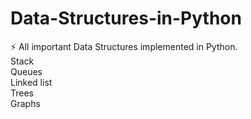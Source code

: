 # Data-Structures-in-Python
⚡ All important Data Structures implemented in Python.
<br>Stack
<br>Queues
<br>Linked list
<br>Trees
<br>Graphs
